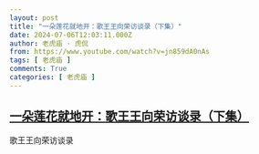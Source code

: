 ```yaml
---
layout: post
title: "一朵莲花就地开：歌王王向荣访谈录（下集）"
date: 2024-07-06T12:03:11.000Z
author: 老虎庙 · 虎侃
from: https://www.youtube.com/watch?v=jn859dA0nAs
tags: [ 老虎庙 ]
comments: True
categories: [ 老虎庙 ]
---
```

<!--1720267391000-->
[一朵莲花就地开：歌王王向荣访谈录（下集）](https://www.youtube.com/watch?v=jn859dA0nAs)
------

<div>
歌王王向荣访谈录
</div>
